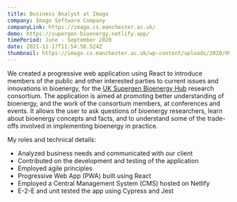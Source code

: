 ```yaml
---
title: Business Analyst at Imago
company: Imago Software Company
companyLink: https://imago.cs.manchester.ac.uk/
demo: https://supergen-bioenergy.netlify.app/
timePeriod: June - September 2020
date: 2021-11-17T11:54:58.524Z
thumbnail: https://imago.cs.manchester.ac.uk/wp-content/uploads/2020/09/imago-logo-2-300x143.jpg
---
```

We created a progressive web application using React to introduce members of the public and other interested parties to current issues and innovations in bioenergy, for the [UK Supergen Bioenergy Hub](https://www.supergen-bioenergy.net/) research consortium. The application is aimed at promoting better understanding of bioenergy, and the work of the consortium members, at conferences and events. It allows the user to ask questions of bioenergy researchers, learn about bioenergy concepts and facts, and to understand some of the trade-offs involved in implementing bioenergy in practice.

My roles and technical details:

* Analyzed business needs and communicated with our client
* Contributed on the development and testing of the application
* Employed agile principles
* Progressive Web App (PWA) built using React
* Employed a Central Management System (CMS) hosted on Netlify
* E-2-E and unit tested the app using Cypress and Jest